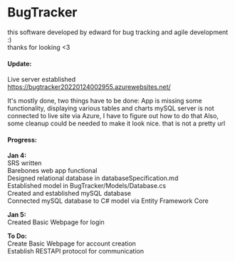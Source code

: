 # BugTracker

this software developed by edward for bug tracking and agile development :)  
thanks for looking <3  


#### Update:
Live server established
https://bugtracker20220124002955.azurewebsites.net/

It's mostly done, two things have to be done:
App is missing some functionality, displaying various tables and charts
mySQL server is not connected to live site via Azure, I have to figure out how to do that
Also, some cleanup could be needed to make it look nice. that is not a pretty url

#### Progress:
**Jan 4:**  
SRS written  
Barebones web app functional  
Designed relational database in databaseSpecification.md  
Established model in BugTracker/Models/Database.cs  
Created and established mySQL database  
Connected mySQL database to C# model via Entity Framework Core  

**Jan 5:**  
Created Basic Webpage for login  

**To Do:**  
Create Basic Webpage for account creation  
Establish RESTAPI protocol for communication  